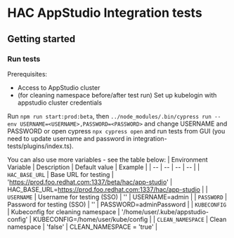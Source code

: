 # HAC AppStudio Integration tests

## Getting started

### Run tests
Prerequisites:
* Access to AppStudio cluster 
* (for cleaning namespace before/after test run) Set up kubelogin with appstudio cluster credentials

Run `npm run start:prod:beta`, then `../node_modules/.bin/cypress run --env USERNAME=<USERNAME>,PASSWORD=<PASSWORD>` and change USERNAME and PASSWORD or open cypress `npx cypress open` and run tests from GUI (you need to update username and password in integration-tests/plugins/index.ts).

You can also use more variables - see the table below:
| Environment Variable | Description | Default value | Example |
| -- | -- | -- | -- |
| `HAC_BASE_URL` | Base URL for testing | 'https://prod.foo.redhat.com:1337/beta/hac/app-studio' | HAC_BASE_URL=https://prod.foo.redhat.com:1337/hac/app-studio |
| `USERNAME` | Username for testing (SSO) | '' |  USERNAME=admin |
| `PASSWORD` | Password for testing (SSO) | '' | PASSWORD=adminPassword |
| `KUBECONFIG` | Kubeconfig for cleaning namespace | '/home/user/.kube/appstudio-config' | KUBECONFIG=/home/user/kube/config |
| `CLEAN_NAMESPACE` | Clean namespace | 'false' | CLEAN_NAMESPACE = 'true' |
